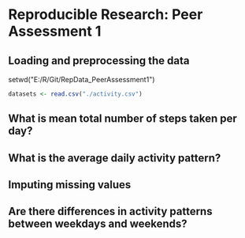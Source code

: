 # Reproducible Research: Peer Assessment 1


## Loading and preprocessing the data
setwd("E:/R/Git/RepData_PeerAssessment1")

```r
datasets <- read.csv("./activity.csv")
```

## What is mean total number of steps taken per day?



## What is the average daily activity pattern?



## Imputing missing values



## Are there differences in activity patterns between weekdays and weekends?
